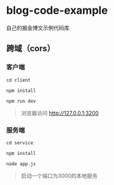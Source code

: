 # blog-code-example
自己的掘金博文示例代码库

## 跨域（cors）

### 客户端
```
cd client

npm install 

npm run dev

```
> 浏览器访问 http://127.0.0.1:3200

### 服务端

```
cd service

npm install 

node app.js
```
> 启动一个端口为3000的本地服务